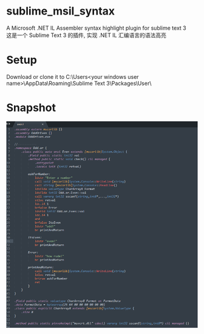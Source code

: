 # sublime_msil_syntax
A Microsoft .NET IL Assembler syntax highlight plugin for sublime text 3
<br>
这是一个 Sublime Text 3 的插件, 实现 .NET IL 汇编语言的语法高亮

# Setup
Download or clone it to C:\Users\<your windows user name>\AppData\Roaming\Sublime Text 3\Packages\User\

# Snapshot
![snapshot](./screenshot/even.png)

